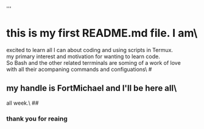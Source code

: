 '''
# this is my first README.md file. I am\
excited to learn all I can about coding and using scripts in Termux.\
my primary interest and motivation for wanting to learn code.\
So Bash and the other related terrminals are soming of a work of love\
with all their acompaning commands and configuations\ #
## my handle is FortMichael and I'll be here all\
all week.\ ##
### thank you for reaing ###
